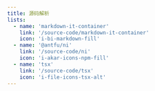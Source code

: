 ```yaml
---
title: 源码解析
lists:
  - name: 'markdown-it-container'
    link: '/source-code/markdown-it-container'
    icon: 'i-bi-markdown-fill'
  - name: '@antfu/ni'
    link: '/source-code/ni'
    icon: 'i-akar-icons-npm-fill'
  - name: 'tsx'
    link: '/source-code/tsx'
    icon: 'i-file-icons-tsx-alt'
---
```


<ColumnTimeLine :lists="frontmatter.lists"/>

